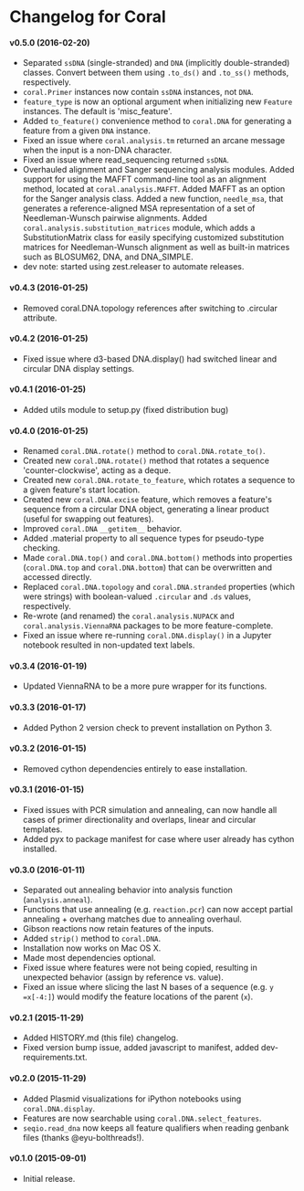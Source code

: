 Changelog for Coral
===================

#### v0.5.0 (2016-02-20)
* Separated `ssDNA` (single-stranded) and `DNA` (implicitly double-stranded)
classes. Convert between them using `.to_ds()` and `.to_ss()` methods,
respectively.
* `coral.Primer` instances now contain `ssDNA` instances, not `DNA`.
* `feature_type` is now an optional argument when initializing new `Feature`
instances. The default is 'misc_feature'.
* Added `to_feature()` convenience method to `coral.DNA` for generating a
feature from a given `DNA` instance.
* Fixed an issue where `coral.analysis.tm` returned an arcane message when the
input is a non-DNA character.
* Fixed an issue where read_sequencing returned `ssDNA`.
* Overhauled alignment and Sanger sequencing analysis modules. Added support
for using the MAFFT command-line tool as an alignment method, located at
`coral.analysis.MAFFT`. Added MAFFT as an option for the Sanger analysis class.
Added a new function, `needle_msa`, that generates a reference-aligned MSA
representation of a set of Needleman-Wunsch pairwise alignments. Added
`coral.analysis.substitution_matrices` module, which adds a SubstitutionMatrix
class for easily specifying customized substitution matrices for
Needleman-Wunsch alignment as well as built-in matrices such as BLOSUM62, DNA,
and DNA_SIMPLE.
* dev note: started using zest.releaser to automate releases.

#### v0.4.3 (2016-01-25)
* Removed coral.DNA.topology references after switching to .circular attribute.


#### v0.4.2 (2016-01-25)
* Fixed issue where d3-based DNA.display() had switched linear and circular
DNA display settings.

#### v0.4.1 (2016-01-25)
* Added utils module to setup.py (fixed distribution bug)

#### v0.4.0 (2016-01-25)
* Renamed `coral.DNA.rotate()` method to `coral.DNA.rotate_to()`.
* Created new `coral.DNA.rotate()` method that rotates a sequence
'counter-clockwise', acting as a deque.
* Created new `coral.DNA.rotate_to_feature`, which rotates a sequence to a
given feature's start location.
* Created new `coral.DNA.excise` feature, which removes a feature's sequence
from a circular DNA object, generating a linear product (useful for swapping
out features).
* Improved `coral.DNA` `__getitem__` behavior.
* Added .material property to all sequence types for pseudo-type checking.
* Made `coral.DNA.top()` and `coral.DNA.bottom()` methods into properties
(`coral.DNA.top` and `coral.DNA.bottom`) that can be overwritten and accessed
directly.
* Replaced `coral.DNA.topology` and `coral.DNA.stranded` properties (which were
strings) with boolean-valued `.circular` and `.ds` values, respectively.
* Re-wrote (and renamed) the `coral.analysis.NUPACK` and
`coral.analysis.ViennaRNA` packages to be more feature-complete.
* Fixed an issue where re-running `coral.DNA.display()` in a Jupyter notebook
resulted in non-updated text labels.

#### v0.3.4 (2016-01-19)
* Updated ViennaRNA to be a more pure wrapper for its functions.

#### v0.3.3 (2016-01-17)
* Added Python 2 version check to prevent installation on Python 3.

#### v0.3.2 (2016-01-15)
* Removed cython dependencies entirely to ease installation.

#### v0.3.1 (2016-01-15)
* Fixed issues with PCR simulation and annealing, can now handle all cases of
primer directionality and overlaps, linear and circular templates.
* Added pyx to package manifest for case where user already has cython
installed.

#### v0.3.0 (2016-01-11)
* Separated out annealing behavior into analysis function (`analysis.anneal`).
* Functions that use annealing (e.g. `reaction.pcr`) can now accept partial
annealing + overhang matches due to annealing overhaul.
* Gibson reactions now retain features of the inputs.
* Added `strip()` method to `coral.DNA`.
* Installation now works on Mac OS X.
* Made most dependencies optional.
* Fixed issue where features were not being copied, resulting in unexpected
behavior (assign by reference vs. value).
* Fixed an issue where slicing the last N bases of a sequence (e.g.
`y =x[-4:]`) would modify the feature locations of the parent (`x`).

#### v0.2.1 (2015-11-29)
* Added HISTORY.md (this file) changelog.
* Fixed version bump issue, added javascript to manifest, added
dev-requirements.txt.

#### v0.2.0 (2015-11-29)
* Added Plasmid visualizations for iPython notebooks using `coral.DNA.display`.
* Features are now searchable using `coral.DNA.select_features`.
* `seqio.read_dna` now keeps all feature qualifiers when reading genbank files
(thanks @eyu-bolthreads!).

#### v0.1.0 (2015-09-01)
* Initial release.
